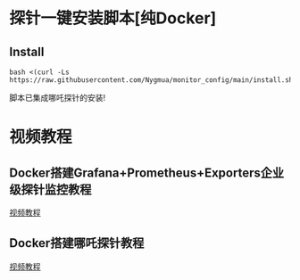 # 探针一键安装脚本[纯Docker]
## Install
```
bash <(curl -Ls https://raw.githubusercontent.com/Nygmua/monitor_config/main/install.sh)
```
脚本已集成哪吒探针的安装!

# 视频教程
## Docker搭建Grafana+Prometheus+Exporters企业级探针监控教程
[视频教程](https://www.youtube.com/watch?v=9QSw0G4jPqY)

## Docker搭建哪吒探针教程
[视频教程](https://www.youtube.com/watch?v=20MFvJoro2k)
